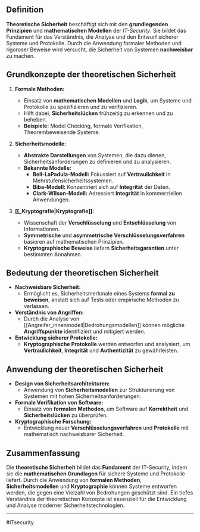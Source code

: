## Definition

**Theoretische Sicherheit** beschäftigt sich mit den **grundlegenden Prinzipien** und **mathematischen Modellen** der *IT-Security*. Sie bildet das Fundament für das Verständnis, die Analyse und den Entwurf sicherer Systeme und Protokolle. Durch die Anwendung formaler Methoden und rigoroser Beweise wird versucht, die Sicherheit von Systemen **nachweisbar** zu machen.

## Grundkonzepte der theoretischen Sicherheit

1. **Formale Methoden:**

   - Einsatz von **mathematischen Modellen** und **Logik**, um Systeme und Protokolle zu spezifizieren und zu verifizieren.
   - Hilft dabei, **Sicherheitslücken** frühzeitig zu erkennen und zu beheben.
   - **Beispiele:** Model Checking, formale Verifikation, Theorembeweisende Systeme.

2. **Sicherheitsmodelle:**

   - **Abstrakte Darstellungen** von Systemen, die dazu dienen, Sicherheitsanforderungen zu definieren und zu analysieren.
   - **Bekannte Modelle:**
     - **Bell-LaPadula-Modell:** Fokussiert auf **Vertraulichkeit** in Mehrstufensicherheitssystemen.
     - **Biba-Modell:** Konzentriert sich auf **Integrität** der Daten.
     - **Clark-Wilson-Modell:** Adressiert **Integrität** in kommerziellen Anwendungen.

3. **[[_Kryptografie|Kryptografie]]:**

   - Wissenschaft der **Verschlüsselung** und **Entschlüsselung** von Informationen.
   - **Symmetrische** und **asymmetrische Verschlüsselungsverfahren** basieren auf mathematischen Prinzipien.
   - **Kryptographische Beweise** liefern **Sicherheitsgarantien** unter bestimmten Annahmen.

## Bedeutung der theoretischen Sicherheit

- **Nachweisbare Sicherheit:**
  - Ermöglicht es, Sicherheitsmerkmale eines Systems **formal zu beweisen**, anstatt sich auf Tests oder empirische Methoden zu verlassen.
- **Verständnis von Angriffen:**
  - Durch die Analyse von [[Angreifer_innenmodell|Bedrohungsmodellen]] können mögliche **Angriffspunkte** identifiziert und mitigiert werden.
- **Entwicklung sicherer Protokolle:**
  - **Kryptographische Protokolle** werden entworfen und analysiert, um **Vertraulichkeit**, **Integrität** und **Authentizität** zu gewährleisten.

## Anwendung der theoretischen Sicherheit

- **Design von Sicherheitsarchitekturen:**
  - Anwendung von **Sicherheitsmodellen** zur Strukturierung von Systemen mit hohen Sicherheitsanforderungen.
- **Formale Verifikation von Software:**
  - Einsatz von **formalen Methoden**, um Software auf **Korrektheit** und **Sicherheitslücken** zu überprüfen.
- **Kryptographische Forschung:**
  - Entwicklung neuer **Verschlüsselungsverfahren** und **Protokolle** mit mathematisch nachweisbarer Sicherheit.

## Zusammenfassung

Die **theoretische Sicherheit** bildet das **Fundament** der IT-Security, indem sie die **mathematischen Grundlagen** für sichere Systeme und Protokolle liefert. Durch die Anwendung von **formalen Methoden**, **Sicherheitsmodellen** und **Kryptographie** können Systeme entworfen werden, die gegen eine Vielzahl von Bedrohungen geschützt sind. Ein tiefes Verständnis der theoretischen Konzepte ist essenziell für die Entwicklung und Analyse moderner Sicherheitstechnologien.

---

#ITsecurity
